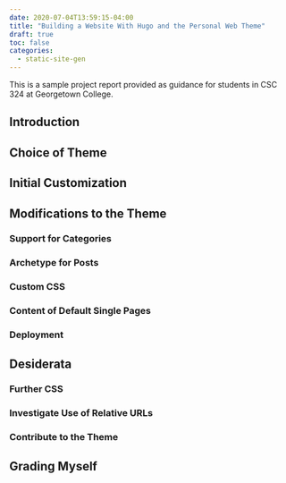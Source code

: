 ```yaml
---
date: 2020-07-04T13:59:15-04:00
title: "Building a Website With Hugo and the Personal Web Theme"
draft: true
toc: false
categories:
  - static-site-gen
---
```


This is a sample project report provided as guidance for students in CSC 324 at Georgetown College.
<!--more-->

## Introduction

## Choice of Theme

## Initial Customization

## Modifications to the Theme

### Support for Categories

### Archetype for Posts

### Custom CSS

### Content of Default Single Pages

### Deployment

## Desiderata

### Further CSS

### Investigate Use of Relative URLs

### Contribute to the Theme

## Grading Myself